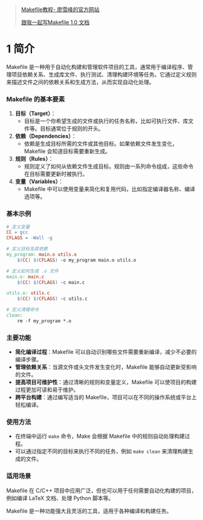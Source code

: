 > [Makefile教程- 廖雪峰的官方网站](https://liaoxuefeng.com/books/makefile/)
>
> [跟我一起写Makefile 1.0 文档](https://seisman.github.io/how-to-write-makefile/overview.html)

# 1 简介

Makefile 是一种用于自动化构建和管理软件项目的工具，通常用于编译程序、管理项目依赖关系、生成库文件、执行测试、清理构建环境等任务。它通过定义规则来描述文件之间的依赖关系和生成方法，从而实现自动化处理。

### Makefile 的基本要素

1. **目标（Target）**：
   - 目标是一个你希望生成的文件或执行的任务名称，比如可执行文件、库文件等。目标通常位于规则的开头。
2. **依赖（Dependencies）**：
   - 依赖是生成目标所需的文件或其他目标。如果依赖文件发生变化，Makefile 会知道目标需要重新生成。
3. **规则（Rules）**：
   - 规则定义了如何从依赖文件生成目标。规则由一系列命令组成，这些命令在目标需要更新时被执行。
4. **变量（Variables）**：
   - Makefile 中可以使用变量来简化和复用代码，比如指定编译器名称、编译选项等。

### 基本示例

```makefile
# 定义变量
CC = gcc
CFLAGS = -Wall -g

# 定义目标及其依赖
my_program: main.o utils.o
    $(CC) $(CFLAGS) -o my_program main.o utils.o

# 定义如何生成 .o 文件
main.o: main.c
    $(CC) $(CFLAGS) -c main.c

utils.o: utils.c
    $(CC) $(CFLAGS) -c utils.c

# 定义清理命令
clean:
    rm -f my_program *.o
```

### 主要功能

- **简化编译过程**：Makefile 可以自动识别哪些文件需要重新编译，减少不必要的编译步骤。
- **管理依赖关系**：当源文件或头文件发生变化时，Makefile 能够自动更新受影响的文件。
- **提高项目可维护性**：通过清晰的规则和变量定义，Makefile 可以使项目的构建过程更加可读和易于维护。
- **跨平台构建**：通过编写适当的 Makefile，项目可以在不同的操作系统或平台上轻松编译。

### 使用方法

- 在终端中运行 `make` 命令，Make 会根据 Makefile 中的规则自动处理构建过程。
- 可以通过指定不同的目标来执行不同的任务，例如 `make clean` 来清理构建生成的文件。

### 适用场景

Makefile 在 C/C++ 项目中应用广泛，但也可以用于任何需要自动化构建的项目，例如编译 LaTeX 文档、处理 Python 脚本等。

Makefile 是一种功能强大且灵活的工具，适用于各种编译和构建任务。

